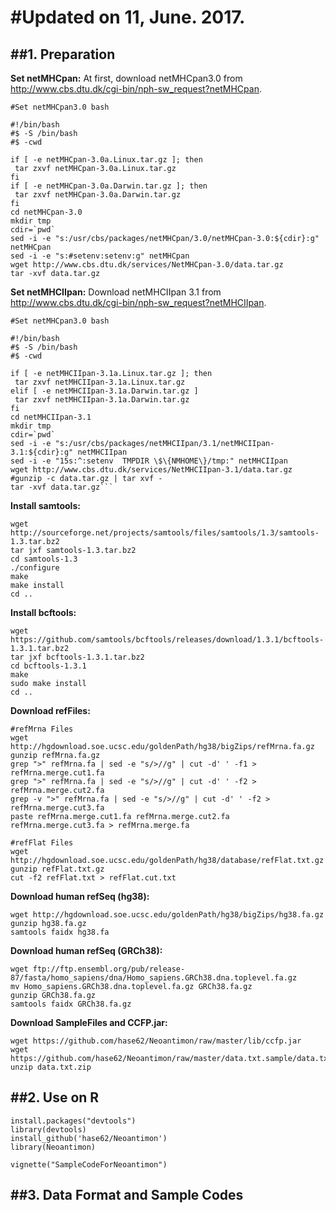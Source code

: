 #Updated on 11, June. 2017. 
==============================
##1. Preparation
------------------------------
**Set netMHCpan:**
At first, download netMHCpan3.0 from http://www.cbs.dtu.dk/cgi-bin/nph-sw_request?netMHCpan. 
```
#Set netMHCpan3.0 bash

#!/bin/bash
#$ -S /bin/bash
#$ -cwd

if [ -e netMHCpan-3.0a.Linux.tar.gz ]; then
 tar zxvf netMHCpan-3.0a.Linux.tar.gz
fi
if [ -e netMHCpan-3.0a.Darwin.tar.gz ]; then
 tar zxvf netMHCpan-3.0a.Darwin.tar.gz
fi
cd netMHCpan-3.0
mkdir tmp
cdir=`pwd`
sed -i -e "s:/usr/cbs/packages/netMHCpan/3.0/netMHCpan-3.0:${cdir}:g" netMHCpan
sed -i -e "s:#setenv:setenv:g" netMHCpan
wget http://www.cbs.dtu.dk/services/NetMHCpan-3.0/data.tar.gz
tar -xvf data.tar.gz
```

**Set netMHCIIpan:**
Download netMHCIIpan 3.1 from http://www.cbs.dtu.dk/cgi-bin/nph-sw_request?netMHCIIpan. 
```
#Set netMHCpan3.0 bash

#!/bin/bash
#$ -S /bin/bash
#$ -cwd

if [ -e netMHCIIpan-3.1a.Linux.tar.gz ]; then
 tar zxvf netMHCIIpan-3.1a.Linux.tar.gz
elif [ -e netMHCIIpan-3.1a.Darwin.tar.gz ]
 tar zxvf netMHCIIpan-3.1a.Darwin.tar.gz
fi
cd netMHCIIpan-3.1
mkdir tmp
cdir=`pwd`
sed -i -e "s:/usr/cbs/packages/netMHCIIpan/3.1/netMHCIIpan-3.1:${cdir}:g" netMHCIIpan
sed -i -e "15s:^:setenv  TMPDIR \$\{NMHOME\}/tmp:" netMHCIIpan
wget http://www.cbs.dtu.dk/services/NetMHCIIpan-3.1/data.tar.gz
#gunzip -c data.tar.gz | tar xvf -
tar -xvf data.tar.gz```
```

**Install samtools:**
```
wget http://sourceforge.net/projects/samtools/files/samtools/1.3/samtools-1.3.tar.bz2
tar jxf samtools-1.3.tar.bz2
cd samtools-1.3
./configure
make
make install
cd ..
```

**Install bcftools:**
```
wget https://github.com/samtools/bcftools/releases/download/1.3.1/bcftools-1.3.1.tar.bz2
tar jxf bcftools-1.3.1.tar.bz2
cd bcftools-1.3.1
make
sudo make install
cd ..
```

**Download refFiles:**
```
#refMrna Files
wget http://hgdownload.soe.ucsc.edu/goldenPath/hg38/bigZips/refMrna.fa.gz
gunzip refMrna.fa.gz
grep ">" refMrna.fa | sed -e "s/>//g" | cut -d' ' -f1 > refMrna.merge.cut1.fa
grep ">" refMrna.fa | sed -e "s/>//g" | cut -d' ' -f2 > refMrna.merge.cut2.fa
grep -v ">" refMrna.fa | sed -e "s/>//g" | cut -d' ' -f2 > refMrna.merge.cut3.fa
paste refMrna.merge.cut1.fa refMrna.merge.cut2.fa refMrna.merge.cut3.fa > refMrna.merge.fa

#refFlat Files
wget http://hgdownload.soe.ucsc.edu/goldenPath/hg38/database/refFlat.txt.gz
gunzip refFlat.txt.gz
cut -f2 refFlat.txt > refFlat.cut.txt
```

**Download human refSeq (hg38):**
```
wget http://hgdownload.soe.ucsc.edu/goldenPath/hg38/bigZips/hg38.fa.gz
gunzip hg38.fa.gz
samtools faidx hg38.fa
```

**Download human refSeq (GRCh38):**
```
wget ftp://ftp.ensembl.org/pub/release-87/fasta/homo_sapiens/dna/Homo_sapiens.GRCh38.dna.toplevel.fa.gz
mv Homo_sapiens.GRCh38.dna.toplevel.fa.gz GRCh38.fa.gz
gunzip GRCh38.fa.gz
samtools faidx GRCh38.fa.gz
```

**Download SampleFiles and CCFP.jar:**
```
wget https://github.com/hase62/Neoantimon/raw/master/lib/ccfp.jar
wget https://github.com/hase62/Neoantimon/raw/master/data.txt.sample/data.txt.zip
unzip data.txt.zip
```

##2. Use on R
------------------------------
```
install.packages("devtools")
library(devtools)
install_github('hase62/Neoantimon')
library(Neoantimon)

vignette("SampleCodeForNeoantimon")
```

##3. Data Format and Sample Codes
------------------------------




